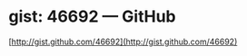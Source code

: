 <!--
id: 70300441
link: http://tumblr.atmos.org/post/70300441/gist-46692-github
slug: gist-46692-github
date: Tue Jan 13 2009 15:56:15 GMT-0800 (PST)
publish: 2009-01-013
tags: 
title: gist: 46692 — GitHub
-->


gist: 46692 — GitHub
====================

[http://gist.github.com/46692](http://gist.github.com/46692)

